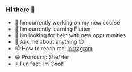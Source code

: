 ### Hi there 👋

- 🔭 I’m currently working on my new course
- 🌱 I’m currently learning Flutter
- 🤔 I’m looking for help with new oppurtunities
- 💬 Ask me about anything 😉
- 📫 How to reach me: [Instagram](https://www.instagram.com/__.the_lethal_soul.__/)
- 😄 Pronouns: She/Her
- ⚡ Fun fact: Im Cool!
